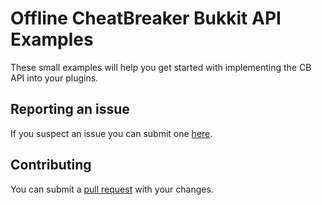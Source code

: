 # Offline CheatBreaker Bukkit API Examples
These small examples will help you get started with implementing the CB API into your plugins.


## Reporting an issue

If you suspect an issue you can submit one [here](https://github.com/Offline-Cheatbreaker/Offline-CheatBreaker-API/issues).

## Contributing

You can submit a [pull request](https://github.com/Offline-Cheatbreaker/Offline-CheatBreaker-API/pulls) with your changes.